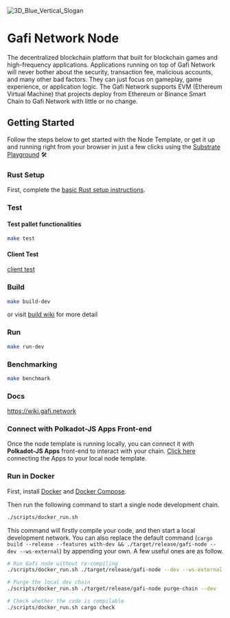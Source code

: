 ![3D_Blue_Vertical_Slogan](https://user-images.githubusercontent.com/67900234/205422369-4ee51a5a-1822-4da2-bd21-055cd0b40230.svg)

# Gafi Network Node

The decentralized blockchain platform that built for blockchain games and high-frequency applications. Applications running on top of Gafi Network will never bother about the security, transaction fee, malicious accounts, and many other bad factors. They can just focus on gameplay, game experience, or application logic. The Gafi Network supports EVM (Ethereum Virtual Machine) that projects deploy from Ethereum or Binance Smart Chain to Gafi Network with little or no change.

## Getting Started

Follow the steps below to get started with the Node Template, or get it up and running right from
your browser in just a few clicks using
the [Substrate Playground](https://docs.substrate.io/playground/) :hammer_and_wrench:


### Rust Setup

First, complete the [basic Rust setup instructions](./docs/rust-setup.md).

### Test
  #### Test pallet functionalities
  ```sh
  make test
  ```
  #### Client Test
  [client test](https://github.com/grindytech/gafi/tree/master/tests)

### Build

```sh
make build-dev
```
or visit [build wiki](https://wiki.gafi.network/build/how-to-run-gafi-node) for more detail

### Run

```sh
make run-dev
```


### Benchmarking

```sh
make benchmark
```

### Docs

https://wiki.gafi.network


### Connect with Polkadot-JS Apps Front-end

Once the node template is running locally, you can connect it with **Polkadot-JS Apps** front-end
to interact with your chain. [Click
here](https://polkadot.js.org/apps/#/explorer?rpc=ws://localhost:9944) connecting the Apps to your
local node template.


### Run in Docker

First, install [Docker](https://docs.docker.com/get-docker/) and
[Docker Compose](https://docs.docker.com/compose/install/).

Then run the following command to start a single node development chain.

```bash
./scripts/docker_run.sh
```

This command will firstly compile your code, and then start a local development network. You can
also replace the default command
(`cargo build --release --features with-dev && ./target/release/gafi-node --dev --ws-external`)
by appending your own. A few useful ones are as follow.

```bash
# Run Gafi node without re-compiling
./scripts/docker_run.sh ./target/release/gafi-node --dev --ws-external

# Purge the local dev chain
./scripts/docker_run.sh ./target/release/gafi-node purge-chain --dev

# Check whether the code is compilable
./scripts/docker_run.sh cargo check
```
